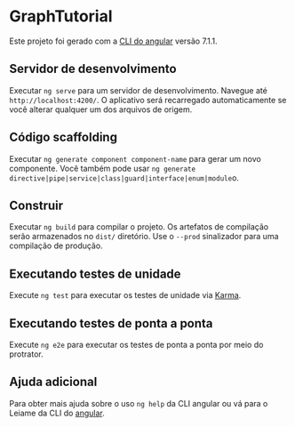 # <a name="graphtutorial"></a>GraphTutorial

Este projeto foi gerado com a [CLI do angular](https://github.com/angular/angular-cli) versão 7.1.1.

## <a name="development-server"></a>Servidor de desenvolvimento

Executar `ng serve` para um servidor de desenvolvimento. Navegue até `http://localhost:4200/`. O aplicativo será recarregado automaticamente se você alterar qualquer um dos arquivos de origem.

## <a name="code-scaffolding"></a>Código scaffolding

Executar `ng generate component component-name` para gerar um novo componente. Você também pode usar `ng generate directive|pipe|service|class|guard|interface|enum|module`o.

## <a name="build"></a>Construir

Executar `ng build` para compilar o projeto. Os artefatos de compilação serão armazenados no `dist/` diretório. Use o `--prod` sinalizador para uma compilação de produção.

## <a name="running-unit-tests"></a>Executando testes de unidade

Execute `ng test` para executar os testes de unidade via [Karma](https://karma-runner.github.io).

## <a name="running-end-to-end-tests"></a>Executando testes de ponta a ponta

Execute `ng e2e` para executar os testes de ponta a ponta por meio [](http://www.protractortest.org/)do protrator.

## <a name="further-help"></a>Ajuda adicional

Para obter mais ajuda sobre o uso `ng help` da CLI angular ou vá para o Leiame da CLI do [angular](https://github.com/angular/angular-cli/blob/master/README.md).
